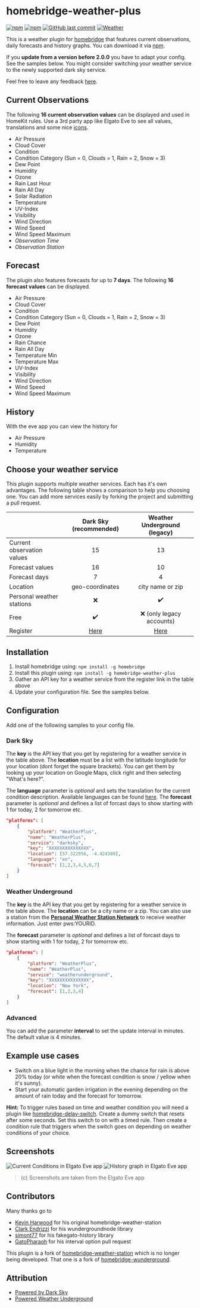 # homebridge-weather-plus
[![npm](https://img.shields.io/npm/v/homebridge-weather-station-extended.svg?style=flat-square)](https://www.npmjs.com/package/homebridge-weather-plus)
[![npm](https://img.shields.io/npm/dt/homebridge-weather-station-extended.svg?style=flat-square)](https://www.npmjs.com/package/homebridge-weather-plus)
[![GitHub last commit](https://img.shields.io/github/last-commit/naofireblade/homebridge-weather-plus.svg?style=flat-square)](https://github.com/naofireblade/homebridge-weather-plus)
[![Weather](https://img.shields.io/badge/weather-sunny-edd100.svg?style=flat-square)](https://github.com/naofireblade/homebridge-weather-plus)

This is a weather plugin for [homebridge](https://github.com/nfarina/homebridge) that features current observations, daily forecasts and history graphs. You can download it via [npm](https://www.npmjs.com/package/homebridge-weather-plus).

If you **update from a version before 2.0.0** you have to adapt your config. See the samples below. You might consider switching your weather service to the newly supported dark sky service.

Feel free to leave any feedback [here](https://github.com/naofireblade/homebridge-weather-plus/issues).

## Current Observations

The following **16 current observation values** can be displayed and used in HomeKit rules. Use a 3rd party app like Elgato Eve to see all values, translations and some nice [icons](#screenshots).

- Air Pressure
- Cloud Cover
- Condition
- Condition Category (Sun = 0, Clouds = 1, Rain = 2, Snow = 3)
- Dew Point
- Humidity
- Ozone
- Rain Last Hour
- Rain All Day
- Solar Radiation
- Temperature
- UV-Index
- Visibility
- Wind Direction
- Wind Speed
- Wind Speed Maximum
- *Observation Time*
- *Observation Station*

## Forecast

The plugin also features forecasts for up to **7 days**. The following **16 forecast values** can be displayed.

- Air Pressure
- Cloud Cover
- Condition
- Condition Category (Sun = 0, Clouds = 1, Rain = 2, Snow = 3)
- Dew Point
- Humidity
- Ozone
- Rain Chance
- Rain All Day
- Temperature Min
- Temperature Max
- UV-Index
- Visibility
- Wind Direction
- Wind Speed
- Wind Speed Maximum

## History

With the eve app you can view the history for

- Air Pressure
- Humidity
- Temperature

## Choose your weather service

This plugin supports multiple weather services. Each has it's own advantages. The following table shows a comparison to help you choosing one. You can add more services easily by forking the project and submitting a pull request.

|                            |            Dark Sky (recommended)            |                   Weather Underground (legacy)                   |
|----------------------------|:--------------------------------------------:|:----------------------------------------------------------------:|
| Current observation values |                      15                      |                                13                                |
| Forecast values            |                      16                      |                                10                                |
| Forecast days              |                       7                      |                                 4                                |
| Location                   |                geo-coordinates               |                         city name or zip                         |
| Personal weather stations  |                      :x:                     |                        :heavy_check_mark:                        |
| Free                       | :heavy_check_mark:                           | :x: (only legacy accounts)                                       |
| Register                   | [Here](https://darksky.net/dev/register) | [Here](https://www.wunderground.com/weather/api/) |

## Installation

1. Install homebridge using: `npm install -g homebridge`
2. Install this plugin using: `npm install -g homebridge-weather-plus`
3. Gather an API key for a weather service from the register link in the table above
4. Update your configuration file. See the samples below.

## Configuration

Add one of the following samples to your config file.

### Dark Sky

The **key** is the API key that you get by registering for a weather service in the table above.
The **location** must be a list with the latitude longitude for your location (dont forget the square brackets). You can get them by looking up your location on Google Maps, click right and then selecting "What's here?".

The **language** parameter is *optional* and sets the translation for the current condition description. Available languages can be found [here](https://github.com/darkskyapp/translations/tree/master/lib/lang).
The **forecast** parameter is *optional* and defines a list of forcast days to show starting with 1 for today, 2 for tomorrow etc.

```json
"platforms": [
	{
		"platform": "WeatherPlus",
		"name": "WeatherPlus",
		"service": "darksky",
		"key": "XXXXXXXXXXXXXXX",
		"location": [57.322956, -4.424380],
		"language": "en",
		"forecast": [1,2,3,4,5,6,7]
	}
]
```

### Weather Underground

The **key** is the API key that you get by registering for a weather service in the table above.
The **location** can be a city name or a zip. You can also use a station from the **[Personal Weather Station Network](https://www.wunderground.com/weatherstation/overview.asp)** to receive weather information. Just enter pws:YOURID.

The **forecast** parameter is *optional* and defines a list of forcast days to show starting with 1 for today, 2 for tomorrow etc.


```json
"platforms": [
	{
		"platform": "WeatherPlus",
		"name": "WeatherPlus",
		"service": "weatherunderground",
		"key": "XXXXXXXXXXXXXXX",
		"location": "New York",
		"forecast": [1,2,3,4]
	}
]
```

### Advanced

You can add the parameter **interval** to set the update interval in minutes. The default value is 4 minutes.

## Example use cases

- Switch on a blue light in the morning when the chance for rain is above 20% today (or white when the forecast condition is snow / yellow when it's sunny).
- Start your automatic garden irrigation in the evening depending on the amount of rain today and the forecast for tomorrow.

**Hint:** To trigger rules based on time and weather condition you will need a plugin like [homebridge-delay-switch](https://www.npmjs.com/package/homebridge-delay-switch). Create a dummy switch that resets after some seconds. Set this switch to on with a timed rule. Then create a condition rule that triggers when the switch goes on depending on weather conditions of your choice.

## Screenshots
![Current Conditions in Elgato Eve app](https://i.imgur.com/ql9t8w0l.png)
![History graph in Elgato Eve app](https://i.imgur.com/8opO7hel.png)
>(c) Screenshots are taken from the Elgato Eve app

## Contributors
Many thanks go to
- [Kevin Harwood](https://github.com/kcharwood) for his original homebridge-weather-station
- [Clark Endrizzi](https://github.com/cendrizzi) for his wundergroundnode library
- [simont77](https://github.com/simont77) for his fakegato-history library
- [GatoPharaoh](https://github.com/GatoPharaoh) for his interval option pull request

This plugin is a fork of [homebridge-weather-station](https://github.com/kcharwood/homebridge-weather-station) which is no longer being developed. That one is a fork of [homebridge-wunderground](https://www.npmjs.com/package/homebridge-wunderground).

## Attribution
- [Powered by Dark Sky](https://darksky.net/poweredby/)
- [Powered Weather Underground](https://www.wunderground.com/)
